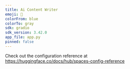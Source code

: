 ```yaml
---
title: Ai Content Writer
emoji: 🏢
colorFrom: blue
colorTo: gray
sdk: gradio
sdk_version: 3.42.0
app_file: app.py
pinned: false
---
```


Check out the configuration reference at https://huggingface.co/docs/hub/spaces-config-reference
